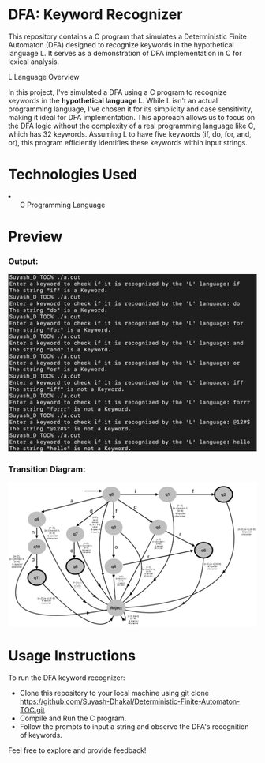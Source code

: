 <h1>DFA: Keyword Recognizer</h1>

This repository contains a C program that simulates a Deterministic Finite Automaton (DFA) designed to recognize keywords in the hypothetical language L. It serves as a demonstration of DFA implementation in C for lexical analysis.

L Language Overview

In this project, I've simulated a DFA using a C program to recognize keywords in the <b>hypothetical language L</b>. While L isn't an actual programming language, I've chosen it for its simplicity and case sensitivity, making it ideal for DFA implementation. This approach allows us to focus on the DFA logic without the complexity of a real programming language like C, which has 32 keywords.
Assuming L to have five keywords (if, do, for, and, or), this program efficiently identifies these keywords within input strings.

<h1>Technologies Used</h1>
<li><ul>C Programming Language</ul>
</li>

<h1>Preview</h1>
<h3>Output:</h3>
<img src="keywordsOfL.png">
<br>
<h3>Transition Diagram:</h3>
<img src="transition-diagram.png">

<h1>Usage Instructions</h1>

To run the DFA keyword recognizer:

* Clone this repository to your local machine using git clone https://github.com/Suyash-Dhakal/Deterministic-Finite-Automaton-TOC.git
* Compile and Run the C program.
* Follow the prompts to input a string and observe the DFA's recognition of keywords.

Feel free to explore and provide feedback!